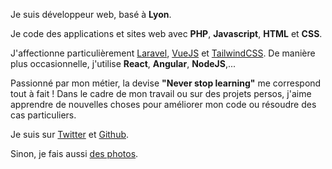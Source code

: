 ---
---
Je suis développeur web, basé à **Lyon**.

Je code des applications et sites web avec **PHP**, **Javascript**, **HTML** et **CSS**.

J'affectionne particulièrement <a href="https://laravel.com/" target="_blank">Laravel</a>, <a href="https://vuejs.org/" target="_blank">VueJS</a> et <a href="https://tailwindcss.com" target="_blank">TailwindCSS</a>. De manière plus occasionnelle, j'utilise **React**, **Angular**, **NodeJS**,...

Passionné par mon métier, la devise **"Never stop learning"** me correspond tout à fait ! Dans le cadre de mon travail ou sur des projets persos, j'aime apprendre de nouvelles choses pour améliorer mon code ou résoudre des cas particuliers.

Je suis sur <a href="https://twitter.com/alexjoffroy" target="_blank">Twitter</a> et <a href="https://github.com/alexjoffroy" target="_blank">Github</a>.

Sinon, je fais aussi <a href="https://alexandrejoffroy.fr" target="_blank">des photos</a>.